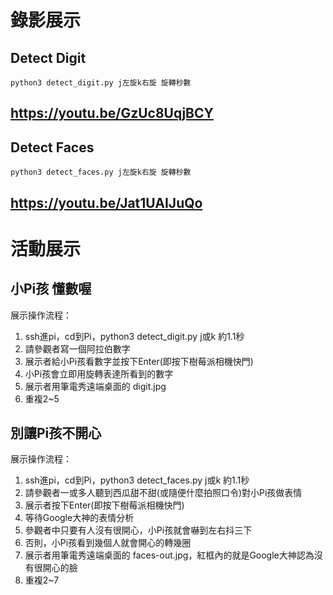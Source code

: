 # 錄影展示
## Detect Digit
`python3 detect_digit.py j左旋k右旋 旋轉秒數`
## https://youtu.be/GzUc8UqjBCY
## Detect Faces
`python3 detect_faces.py j左旋k右旋 旋轉秒數`
## https://youtu.be/Jat1UAIJuQo
# 活動展示
## 小Pi孩 懂數喔
展示操作流程：
1. ssh進pi，cd到Pi，python3 detect_digit.py j或k 約1.1秒
2. 請參觀者寫一個阿拉伯數字
3. 展示者給小Pi孩看數字並按下Enter(即按下樹莓派相機快門)
4. 小Pi孩會立即用旋轉表達所看到的數字
5. 展示者用筆電秀遠端桌面的 digit.jpg
6. 重複2~5
## 別讓Pi孩不開心
展示操作流程：
1. ssh進pi，cd到Pi，python3 detect_faces.py j或k 約1.1秒
2. 請參觀者一或多人聽到西瓜甜不甜(或隨便什麼拍照口令)對小Pi孩做表情
3. 展示者按下Enter(即按下樹莓派相機快門)
4. 等待Google大神的表情分析
5. 參觀者中只要有人沒有很開心，小Pi孩就會嚇到左右抖三下
6. 否則，小Pi孩看到幾個人就會開心的轉幾圈
7. 展示者用筆電秀遠端桌面的 faces-out.jpg，紅框內的就是Google大神認為沒有很開心的臉
8. 重複2~7